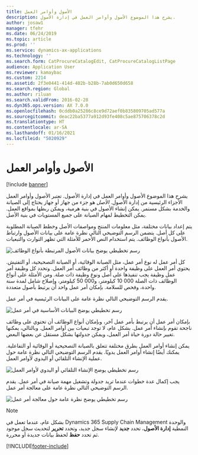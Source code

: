 ```yaml
---
title: الأصول وأوامر العمل
description: يشرح هذا الموضوع الأصول وأوامر العمل في إدارة الأصول.
author: josaw1
manager: tfehr
ms.date: 06/24/2019
ms.topic: article
ms.prod: ''
ms.service: dynamics-ax-applications
ms.technology: ''
ms.search.form: CatProcureCatalogEdit, CatProcureCatalogListPage
audience: Application User
ms.reviewer: kamaybac
ms.custom: 2214
ms.assetid: 2f3e0441-414d-402b-b28b-7ab0d650d658
ms.search.region: Global
ms.author: riluan
ms.search.validFrom: 2016-02-28
ms.dyn365.ops.version: AX 7.0.0
ms.openlocfilehash: 0cddb0a25286c8ce9d72aef0b835809705ad577a
ms.sourcegitcommit: deac22ba5377a912d93fe408c5ae875706378c2d
ms.translationtype: HT
ms.contentlocale: ar-SA
ms.lasthandoff: 01/16/2021
ms.locfileid: "5020929"
---
```

# <a name="assets-and-work-orders"></a>الأصول وأوامر العمل

[!include [banner](../../includes/banner.md)]

 

يشرح هذا الموضوع الأصول وأوامر العمل في إدارة الأصول. تعتبر الأصول وأوامر العمل الأجزاء الرئيسية من إدارة الأصول. *الأصل* هو جزء من جهاز أو جهاز يحتاج إلى الصيانة والخدمة بشكل مستمر. يمكن إنشاء الأصول في بنية هرمية، ويمكن ربطها بمواقع العمل. يمكن التخطيط لمهام الصيانة على جميع المستويات في بنية الأصل.

يتم إعداد بيانات مختلفة، مثل معلومات المنتج ومواصفات الأصل وخطط الصيانة المطلوبة على كل أصل. يتضمن الرسم التوضيحي التالي نظرة عامة على بيانات الأصول وارتباط الأصول بأنواع الوظائف. يتم استخدام النص الأحمر للأمثلة التي تظهر التوارث والتبعيات.

![رسم تخطيطي يوضح بيانات الأصول المرتبطة بأنواع الوظائف](media/05-overview-image.png)

كل أمر عمل له نوع أمر عمل، مثل الصيانة الوقائية، أو الصيانة التصحيحية، أو التفتيش. يحتوي أمر العمل على وظيفة واحدة أو أكثر من وظائف أمر العمل. وتحدد كل وظيفة أمر عمل وظيفة يجب تنفيذها على أصل ونوع وظيفة ذات صلة. ومن الأمثلة على أنواع الوظائف ذات الصلة 000 10 كيلومتر، و000 50 كيلومتر، وإصلاح شامل لمدة سنة واحدة، وفحص للسلامة. بإمكان أمر عمل واحد أن يرتبط بأصول متعددة.

يقدم الرسم التوضيحي التالي نظرة عامة على البيانات الرئيسية في أمر عمل.

![رسم تخطيطي يوضح البيانات الأساسية في أمر عمل](media/06-overview-image.png)

بإمكان أمر عمل أن يرتبط بأمر عمل آخر، وبإمكان أنواع الوظائف أن تحتوي على وظائف ناجحة تقوم بإنشاء أمر عمل. بشكل عام، لا توجد تبعيات بين أوامر العمل. وبالتالي، يمكنها تغيير حالة دورة حياة أمر العمل، ويمكن جدولتها بشكل مستقل عن بعضها البعض.

يمكن إنشاء أوامر العمل بطرق مختلفة تتعلق بالصيانة التصحيحية أو الوقائية أو التفاعلية. يمكنك أيضًا إنشاء أوامر العمل يدويًا. يقدم الرسم التوضيحي التالي نظرة عامة حول عملية الإنشاء التلقائي أو اليدوي لأوامر العمل.

![رسم تخطيطي يوضح الإنشاء التلقائي أو اليدوي لأوامر العمل](media/07-overview-image.png)

يجب إكمال عدة خطوات عندما تريد جدولة وتشغيل مهمة صيانة في أمر عمل. يقدم الرسم التوضيحي التالي نظرة عامة على معالجة أمر عمل.

![رسم تخطيطي يوضح نظرة عامة حول معالجة أمر عمل](media/08-overview-image.png)

> [!NOTE]
> بشكل عام، عندما تعمل في Dynamics 365 Supply Chain Management والوحدة النمطية **إدارة الأصول**، تحدد **جديد** لإنشاء سجل جديد، وتحدد **تحرير** لتحديث سجل موجود ثم تحدد **حفظ** لحفظ بيانات جديدة أو محررة.


[!INCLUDE[footer-include](../../../includes/footer-banner.md)]